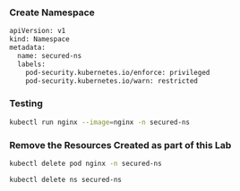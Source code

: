 ### Create Namespace 
```sh
apiVersion: v1
kind: Namespace
metadata:
  name: secured-ns
  labels:
    pod-security.kubernetes.io/enforce: privileged
    pod-security.kubernetes.io/warn: restricted
```
### Testing

```sh
kubectl run nginx --image=nginx -n secured-ns
```

### Remove the Resources Created as part of this Lab
```sh
kubectl delete pod nginx -n secured-ns

kubectl delete ns secured-ns
```
